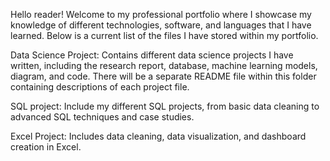 Hello reader! Welcome to my professional portfolio where I showcase my knowledge of different technologies, software, and languages that I have learned. Below is a current list of the files I have stored within my portfolio.


Data Science Project: Contains different data science projects I have written, including the research report, database, machine learning models, diagram, and code. There will be a separate README file within this folder containing descriptions of each project file.


SQL project: Include my different SQL projects, from basic data cleaning to advanced SQL techniques and case studies.


Excel Project: Includes data cleaning, data visualization, and dashboard creation in Excel.

